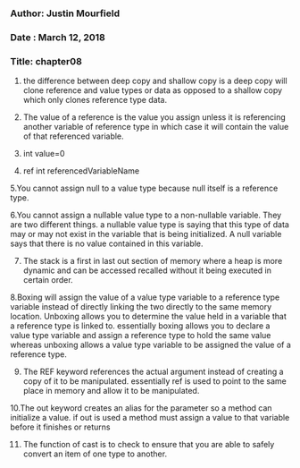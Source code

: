 ### Author: Justin Mourfield
### Date : March 12, 2018
### Title: chapter08

1. the difference between deep copy and shallow copy is a deep copy will clone reference and value types or data as opposed to a shallow copy which only clones reference type data. 

2. The value of a reference is the value you assign unless it is referencing another variable of reference type in which case it will contain the value of that referenced variable.

3. int value=0

4. ref int referencedVariableName

5.You cannot assign null to a value type because null itself is a reference type. 

6.You cannot assign a nullable value type to a non-nullable variable. They are two different things. a nullable value type is saying that this type of data may or may not exist in the variable that is being initialized. A null variable says that there is no value contained in this variable.

7. The stack is a first in last out section of memory where a heap is more dynamic and can be accessed recalled without it being executed in certain order. 

8.Boxing will assign the value of a value type variable to a reference type variable instead of directly linking the two directly to the same memory location. Unboxing allows you to determine the value held in a variable that a reference type is linked to. essentially boxing allows you to declare a value type variable and assign a reference type to hold the same value whereas unboxing allows a value type variable to be assigned the value of a reference type.  

9. The REF keyword references the actual argument instead of creating a copy of it to be manipulated. essentially ref is used to point to the same place in memory and allow it to be manipulated. 

10.The out keyword creates an alias for the parameter so a method can initialize a value. if out is used a method must assign a value to that variable before it finishes or returns 

11. The function of cast is to check to ensure that you are able to safely convert an item of one type to another.